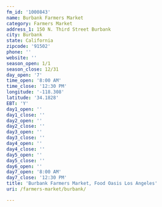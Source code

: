 ```yaml
---
fm_id: '1000843'
name: Burbank Farmers Market
category: Farmers Market
address_1: 150 N. Third Street Burbank
city: Burbank
state: California
zipcode: '91502'
phone: ''
website: ''
season_open: 1/1
season_close: 12/31
day_open: '7'
time_open: '8:00 AM'
time_close: '12:30 PM'
longitude: '-118.308'
latitude: '34.1828'
EBT: 'Y'
day1_open: ''
day1_close: ''
day2_open: ''
day2_close: ''
day3_open: ''
day3_close: ''
day4_open: ''
day4_close: ''
day5_open: ''
day5_close: ''
day6_open: ''
day7_open: '8:00 AM'
day7_close: '12:30 PM'
title: 'Burbank Farmers Market, Food Oasis Los Angeles'
uri: /farmers-market/burbank/

---
```

